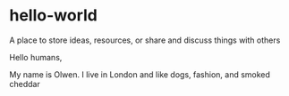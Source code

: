 # hello-world
A place to store ideas, resources, or share and discuss things with others

Hello humans, 

My name is Olwen. I live in London and like dogs, fashion, and smoked cheddar
